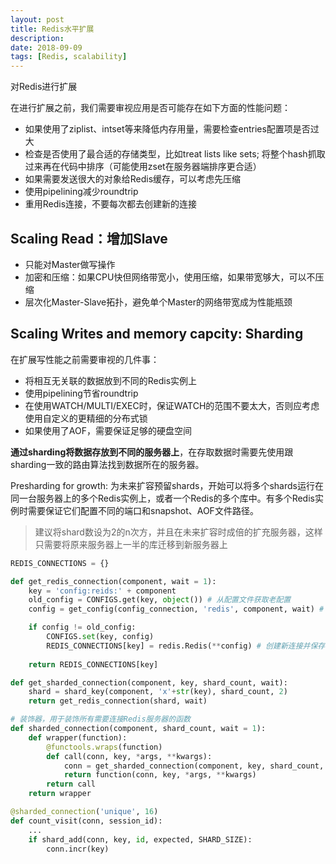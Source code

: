 ```yaml
---
layout: post
title: Redis水平扩展
description: 
date: 2018-09-09
tags: [Redis, scalability]
---
```


对Redis进行扩展

<!-- more -->

在进行扩展之前，我们需要审视应用是否可能存在如下方面的性能问题：
- 如果使用了ziplist、intset等来降低内存用量，需要检查entries配置项是否过大
- 检查是否使用了最合适的存储类型，比如treat lists like sets; 将整个hash抓取过来再在代码中排序（可能使用zset在服务器端排序更合适）
- 如果需要发送很大的对象给Redis缓存，可以考虑先压缩
- 使用pipelining减少roundtrip
- 重用Redis连接，不要每次都去创建新的连接
 
## Scaling Read：增加Slave

- 只能对Master做写操作
- 加密和压缩：如果CPU快但网络带宽小，使用压缩，如果带宽够大，可以不压缩
- 层次化Master-Slave拓扑，避免单个Master的网络带宽成为性能瓶颈

## Scaling Writes and memory capcity: Sharding

在扩展写性能之前需要审视的几件事：
- 将相互无关联的数据放到不同的Redis实例上
- 使用pipelining节省roundtrip
- 在使用WATCH/MULTI/EXEC时，保证WATCH的范围不要太大，否则应考虑使用自定义的更精细的分布式锁
- 如果使用了AOF，需要保证足够的硬盘空间

**通过sharding将数据存放到不同的服务器上**，在存取数据时需要先使用跟sharding一致的路由算法找到数据所在的服务器。

Presharding for growth: 为未来扩容预留shards，开始可以将多个shards运行在同一台服务器上的多个Redis实例上，或者一个Redis的多个库中。有多个Redis实例时需要保证它们配置不同的端口和snapshot、AOF文件路径。
>建议将shard数设为2的n次方，并且在未来扩容时成倍的扩充服务器，这样只需要将原来服务器上一半的库迁移到新服务器上

```python
REDIS_CONNECTIONS = {}

def get_redis_connection(component, wait = 1):
    key = 'config:reids:' + component
    old_config = CONFIGS.get(key, object()) # 从配置文件获取老配置
    config = get_config(config_connection, 'redis', component, wait) # Redis服务器获取新配置

    if config != old_config:
        CONFIGS.set(key, config)
        REDIS_CONNECTIONS[key] = redis.Redis(**config) # 创建新连接并保存
    
    return REDIS_CONNECTIONS[key]

def get_sharded_connection(component, key, shard_count, wait):
    shard = shard_key(component, 'x'+str(key), shard_count, 2)
    return get_redis_connection(shard, wait)

# 装饰器，用于装饰所有需要连接Redis服务器的函数
def sharded_connection(component, shard_count, wait = 1):
    def wrapper(function):
        @functools.wraps(function)
        def call(conn, key, *args, **kwargs):
            conn = get_sharded_connection(component, key, shard_count, wait)
            return function(conn, key, *args, **kwargs)
        return call
    return wrapper

@sharded_connection('unique', 16)
def count_visit(conn, session_id):
    ...
    if shard_add(conn, key, id, expected, SHARD_SIZE):
        conn.incr(key)
```


